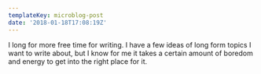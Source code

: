 ```yaml
---
templateKey: microblog-post
date: '2018-01-18T17:08:19Z'
---
```


I long for more free time for writing. I have a few ideas of long form topics I want to write about, but I know for me it takes a certain amount of boredom and energy to get into the right place for it.

